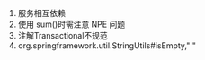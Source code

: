 1. 服务相互依赖
2. 使用 sum()时需注意 NPE 问题
3. 注解Transactional不规范
4. org.springframework.util.StringUtils#isEmpty,"  "
